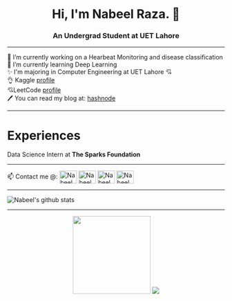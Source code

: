 
<h1 align="center">Hi, I'm Nabeel Raza. 👋</h1>
<h3 align="center"> An Undergrad Student at UET Lahore</h3>
<hr>

🔭 I’m currently working on a Hearbeat Monitoring and disease classification<br>
🌱 I’m currently learning Deep Learning<br>
✨ I'm majoring in Computer Engineering at UET Lahore 💘<br>
👌 Kaggle [profile](https://www.kaggle.com/nabeelraza) <br>
💘LeetCode [profile](https://leetcode.com/nabeelraza/) <br>
🖊 You can read my blog at: [hashnode](https://nabeel.hashnode.dev/) <br>

<hr>

# Experiences #
  Data Science Intern at **The Sparks Foundation**
<hr>

📫 Contact me @: 
 <a href="http://www.twitter.com/nabeel_raza" target="blank"><img align="center" src="https://cdn.jsdelivr.net/npm/simple-icons@3.0.1/icons/twitter.svg" alt="Nabeel Raza" height="30" width="40" /></a>
 <a href="https://www.linkedin.com/in/nabeelraza-7/" target="blank"><img align="center" src="https://cdn.jsdelivr.net/npm/simple-icons@3.0.1/icons/linkedin.svg" alt="Nabeel Raza" height="30" width="40" /></a>
 <a href="http://www.facebook.com/nabeelraza512" target="blank"><img align="center" src="https://cdn.jsdelivr.net/npm/simple-icons@3.0.1/icons/facebook.svg" alt="Nabeel Raza" height="30" width="40" /></a>
 <a href="https://www.instagram.com/nabeel_raza_7/" target="blank"><img align="center" src="https://cdn.jsdelivr.net/npm/simple-icons@3.0.1/icons/instagram.svg" alt="Nabeel Raza" height="30" width="40" /></a>
<hr>

![Nabeel's github stats](https://github-readme-stats.vercel.app/api?username=nabeelraza-7&show_icons=true&theme=radical&count_private=true)
<hr>

<p align="center">
    <img height="180em" src="https://github-readme-streak-stats.herokuapp.com/?user=nabeelraza-7&theme=dark&hide_border=true&background=0D1117&stroke=0000&count_private=true&include_all_commits=true" />
    <img src="https://activity-graph.herokuapp.com/graph?username=nabeelraza-7&count_private=true&hide_border=true&bg_color=0d1117&theme=github" />
  </p>
